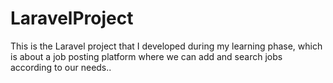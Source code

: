 # LaravelProject
This is the Laravel project that I developed during my learning phase, which is about a job posting platform where we can add and search jobs according to our needs..

